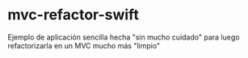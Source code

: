 # mvc-refactor-swift
Ejemplo de aplicación sencilla hecha "sin mucho cuidado" para luego refactorizarla en un MVC mucho más "limpio"
